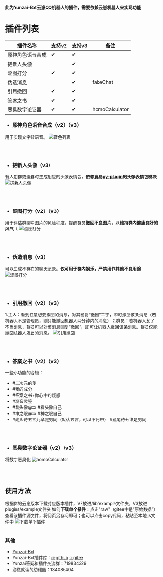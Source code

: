 #### 此为Yunzai-Bot云崽QQ机器人的插件，需要依赖云崽机器人来实现功能
# 插件列表

| 插件名称   |   支持v2 | 支持v3 | 备注  |
|-----------| ------- | ------ |------|
|原神角色语音合成 |✔|✔|    |
|搓新人头像       | |✔|    |
|涩图打分        |✔|✔|    |
|伪造消息        | |✔| fakeChat |
|引用撤回        |✔|✔|    |
|答案之书        |✔|✔|    |
|恶臭数字论证器   |✔|✔| homoCalculator |

* ### 原神角色语音合成（v2）（v3）
用于实现文字转语音。
![音色列表](./resources/soundlist.jpg)

<br>
<br>

* ### 搓新人头像（v3）
有人加群或退群时生成相应的头像表情包，**依赖[宵鸟py-plugin](https://gitee.com/realhuhu/py-plugin)的头像表情包模块**
![搓新人头像](./resources/%E6%90%93%E6%96%B0%E4%BA%BA%E5%A4%B4%E5%83%8F.png)

<br>
<br>

* ### 涩图打分（v2）（v3）
用于评估群聊中图片的风险程度，提醒群员**撤回不良图片**，以**维持群内健康良好的风气**（
![涩图打分](./resources/setumarker.png)

<br>
<br>

* ### 伪造消息（v3）
可以生成不存在的聊天记录。**仅可用于群内娱乐，严禁用作其他不良用途**
![涩图打分](./resources/fakeChat.png)


<br>
<br>

* ### 引用撤回（v2）（v3）
 1.主人：看到任意想要撤回的消息，对其回复“撤回”二字，即可撤回该条消息（若机器人不是管理员，则只能撤回机器人两分钟内的消息）
 2.群员：若机器人发了不当消息，群员可以对该消息回复“撤回”，即可让机器人撤回该条消息。群员仅能撤回机器人发出的消息。
 ![引用撤回](./resources/%E5%BC%95%E7%94%A8%E6%92%A4%E5%9B%9E.png)


<br>
<br>

* ### 答案之书（v2）（v3）
一些小功能的合辑：
* #二次元的我
* #我的成分
* #答案之书+你心中的疑惑
* #观音灵签
* #看头像@xx    #看头像自己
* #神之眼@xx    #神之眼自己
* #藏头诗五言九章是男同（默认五言，可以不用带）  #藏尾诗七律是男同



<br>
<br>

* ### 恶臭数字论证器（v2）（v3）
将数字恶臭化
![homoCalculator](./resources/homoCalculator.png)

<br>
<br>

## 使用方法
根据你的云崽版本下载对应版本插件，V2放进/lib/example文件夹，V3放进plugins/example文件夹
如何**下载单个插件**：点击"raw"（gitee中是“原始数据”）查看该插件源文件，将网页另存问即可；也可以点击copy代码，粘贴至本地.js文件中
![下载单个插件](./resources/%E5%A6%82%E4%BD%95%E4%B8%8B%E8%BD%BD%E5%8D%95%E4%B8%AA%E6%8F%92%E4%BB%B6.png)
<br>
<br>

### 其他
* [Yunzai-Bot](https://github.com/Le-niao/Yunzai-Bot)
* Yunzai-Bot插件库：[☞github](https://github.com/yhArcadia/Yunzai-Bot-plugins-index) [☞gitee](https://gitee.com/yhArcadia/Yunzai-Bot-plugins-index)
* Yunzai答疑和插件交流群：719834329
* 渔糕就读的幼稚园：134086404  

